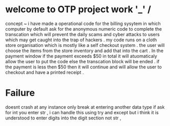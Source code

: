 # welcome to OTP project work '_' /
concept ~
i have made a operational code for the billing sysytem in which computer by default ask for the anonymous numeric code to complete the transcation which will prevent the daily scams and cyber attacks to users which may get caught into the trap of hackers .
my code runs on a cloth store organisation which is mostly like a self checkout system .
the user will choose the items from the store inventory and add that into the cart .
In the payment window if the payment exceeds $50 in total it will atuomaticaly allow the user to put the code else the transcation block will be ended .
if the payment is less then $50 then it will continue and will allow the user to checkout and have a printed receipt .
# Failure 
doesnt crash at any instance only break at entering another data type if ask for int you enter str , i can handle this using try and except but i think it is understood to enter digits into the digit section not str , 
